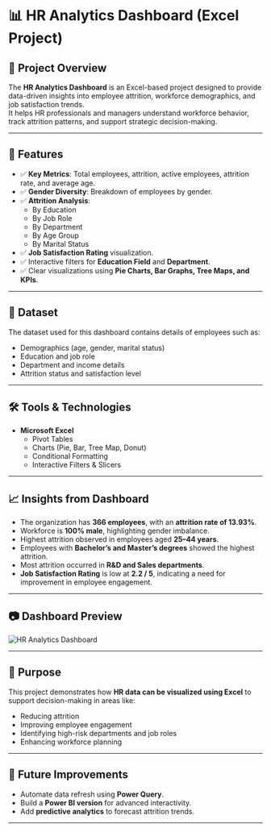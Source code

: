 # 📊 HR Analytics Dashboard (Excel Project)

## 📌 Project Overview
The **HR Analytics Dashboard** is an Excel-based project designed to provide data-driven insights into employee attrition, workforce demographics, and job satisfaction trends.  
It helps HR professionals and managers understand workforce behavior, track attrition patterns, and support strategic decision-making.

---

## 🚀 Features
- ✅ **Key Metrics**: Total employees, attrition, active employees, attrition rate, and average age.  
- ✅ **Gender Diversity**: Breakdown of employees by gender.  
- ✅ **Attrition Analysis**:  
  - By Education  
  - By Job Role  
  - By Department  
  - By Age Group  
  - By Marital Status  
- ✅ **Job Satisfaction Rating** visualization.  
- ✅ Interactive filters for **Education Field** and **Department**.  
- ✅ Clear visualizations using **Pie Charts, Bar Graphs, Tree Maps, and KPIs**.  

---

## 📂 Dataset
The dataset used for this dashboard contains details of employees such as:  
- Demographics (age, gender, marital status)  
- Education and job role  
- Department and income details  
- Attrition status and satisfaction level  


---

## 🛠 Tools & Technologies
- **Microsoft Excel**  
  - Pivot Tables  
  - Charts (Pie, Bar, Tree Map, Donut)  
  - Conditional Formatting  
  - Interactive Filters & Slicers  

---

## 📈 Insights from Dashboard
- The organization has **366 employees**, with an **attrition rate of 13.93%**.  
- Workforce is **100% male**, highlighting gender imbalance.  
- Highest attrition observed in employees aged **25–44 years**.  
- Employees with **Bachelor’s and Master’s degrees** showed the highest attrition.  
- Most attrition occurred in **R&D and Sales departments**.  
- **Job Satisfaction Rating** is low at **2.2 / 5**, indicating a need for improvement in employee engagement.  

---

## 📷 Dashboard Preview
![HR Analytics Dashboard](6ff9684d-e1cd-4b9f-b692-3bcddcea85ff.png)

---

## 🎯 Purpose
This project demonstrates how **HR data can be visualized using Excel** to support decision-making in areas like:  
- Reducing attrition  
- Improving employee engagement  
- Identifying high-risk departments and job roles  
- Enhancing workforce planning  

---

## 🔮 Future Improvements
- Automate data refresh using **Power Query**.  
- Build a **Power BI version** for advanced interactivity.  
- Add **predictive analytics** to forecast attrition trends.  

---

